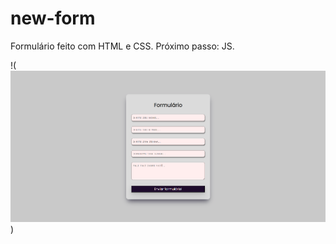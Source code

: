 # new-form
Formulário feito com HTML e CSS. Próximo passo: JS.

!(![Prévia formulário](new-form.png))
